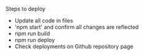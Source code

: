 Steps to deploy
- Update all code in files
- 'npm start' and confirm all changes are reflected
- npm run build
- npm run deploy
- Check deployments on Github repository page
